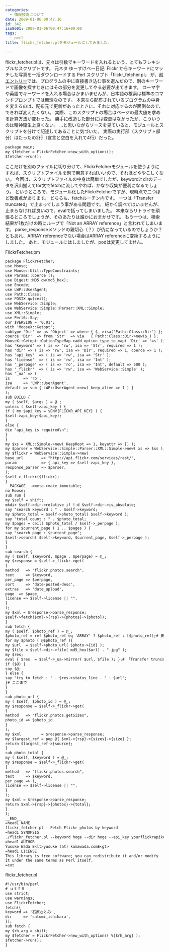 ```yaml
---
categories:
  - 情報技術について
date: 2009-01-06 00:47:16
id: 342
iso8601: 2009-01-06T00:47:16+09:00
tags:
  - perl
title: flickr_fetcher.plをモジュールにしてみました。

---
```


<p>flickr_fetcher.plは、元々は引数でキーワードを入れるという、とてもフレキシブルなスクリプトです。
元ネタ
ゆーすけべー日記: Flickr からキーワードにマッチした写真を一括ダウンロードする Perl スクリプト「flickr_fetcher.pl」
が、<a href="http://www.nqou.net/2009/01/05/223856">前エントリー</a>では、プログラムの中に直接書き込む事を選んだので、別のキーワードで画像を探すときにはその部分を変更してやる必要が出てきます。
ローマ字や英語でキーワードを入れる場合はかまいませんが、日本語の検索は標準のコマンドプロンプトでは無理なのです。
本来なら配布されているプログラムの中身を変えるのは、配布元で更新があったときに、それに対応するのが面倒なので、できれば変えたくない。
実際、このスクリプトの場合はページの最大値を求める計算方法が変わった。
勝手に改造した部分には変更はなかったが、こういうのは精神衛生上良くない。
&#133;と思いながらソースを見ていると、モジュールとスクリプトを分けて記述してあることに気づいた。
実際の実行部（スクリプト部分）はたったの2行（宣言と空白を入れて4行）だった。</p>

```default
package main;
my $fetcher = FlickrFetcher->new_with_options();
$fetcher->run();
```

<p>ここだけを別のファイルに切り分けて、FlickrFetcherモジュールを使うようにすれば、スクリプトファイルを別で用意すればいいので、それほどややこしくない。
今回は、スクリプトファイルの中身は簡単でしたが、keywordとdirのデータを沢山揃えてfor文でfetchに流してやれば、かなり収集が便利になるでしょう。
というところで、モジュール化したFlickrFetcherですが、現時点で二つほど改善点があります。
どちらも、fetchルーチン内です。
一つは「Transfer truncated」で止まってしまう事がある問題です。
細かく調べてはいませんが、止まらなければ良いので、evalで括ってしまいました。
本来ならリトライを頑張るところでしょうが、そのあたりは誰かにおまかせです。
もう一つは、検索結果が1枚だけの時にループで「Not an ARRAY reference」と言われてしまいます。
parse_responseメソッドの親切心（？）が仇になっているのでしょうか？
ともあれ、ARRAY referenceでない場合はARRAY referenceに変換するようにしました。
あと、モジュールにはしましたが、podは変更してません。</p>

<p>
FlickrFetcher.pm</p>

```default
package FlickrFetcher;
use Moose;
use Moose::Util::TypeConstraints;
use Params::Coerce ();
use Digest::MD5 qw(md5_hex);
use Encode;
use LWP::UserAgent;
use Path::Class;
use POSIX qw(ceil);
use WebService::Simple;
use WebService::Simple::Parser::XML::Simple;
use XML::Simple;
use Perl6::Say;
our $VERSION = '0.01';
with 'MooseX::Getopt';
subtype 'Dir' => as 'Object' => where { $_->isa('Path::Class::Dir') };
coerce 'Dir'  => from 'Str'  => via   { Path::Class::Dir->new($_) };
MooseX::Getopt::OptionTypeMap->add_option_type_to_map( 'Dir' => '=s' );
has 'keyword' => ( is => 'rw', isa => 'Str', required => 1 );
has 'dir' => ( is => 'rw', isa => 'Dir', required => 1, coerce => 1 );
has 'api_key'  => ( is => 'rw', isa => 'Str' );
has 'license'  => ( is => 'rw', isa => 'Int' );
has '_perpage' => ( is => 'ro', isa => 'Int', default => 500 );
has '_flickr'  => ( is => 'rw', isa => 'WebService::Simple' );
has '_ua' => (
is      => 'ro',
isa     => 'LWP::UserAgent',
default => sub { LWP::UserAgent->new( keep_alive => 1 ) }
);
sub BUILD {
my ( $self, $args ) = @_;
unless ( $self->api_key ) {
if ( my $api_key = $ENV{FLICKR_API_KEY} ) {
$self->api_key($api_key);
}
else {
die "api_key is required\n";
}
}
my $xs = XML::Simple->new( KeepRoot => 1, keyattr => [] );
my $parser = WebService::Simple::Parser::XML::Simple->new( xs => $xs );
my $flickr = WebService::Simple->new(
base_url        => "http://api.flickr.com/services/rest/",
param           => { api_key => $self->api_key },
response_parser => $parser,
);
$self->_flickr($flickr);
}
__PACKAGE__->meta->make_immutable;
no Moose;
sub run {
my $self = shift;
mkdir $self->dir->relative if !-d $self->dir->is_absolute;
say "search keyword : " . $self->keyword;
my $photo_total = $self->photo_total( $self->keyword );
say "total count : " . $photo_total;
my $pages = ceil( $photo_total / $self->_perpage );
for my $current_page ( 1 .. $pages ) {
say "search page : $current_page";
$self->search( $self->keyword, $current_page, $self->_perpage );
}
}
sub search {
my ( $self, $keyword, $page , $perpage) = @_;
my $response = $self->_flickr->get(
{
method   => "flickr.photos.search",
text     => $keyword,
per_page => $perpage,
sort     => 'date-posted-desc',
extras   => 'date_upload',
page  => $page,
license => $self->license || "",
}
);
my $xml = $response->parse_response;
$self->fetch($xml->{rsp}->{photos}->{photo});
}
sub fetch {
my ( $self, $photo_ref ) = @_;
$photo_ref = ref $photo_ref eq 'ARRAY' ? $photo_ref : [$photo_ref];# 要素が一つのとき対策
for my $photo ( @$photo_ref ){
my $url  = $self->photo_url( $photo->{id} );
my $file = $self->dir->file( md5_hex($url) . ".jpg" );
my $res;
eval { $res  = $self->_ua->mirror( $url, $file ); };# 「Transfer truncated」対策。ここから
if ($@) {
say $@;
} else {
say "try to fetch : " . $res->status_line . " : $url";
}# ここまで
}
}
sub photo_url {
my ( $self, $photo_id ) = @_;
my $response = $self->_flickr->get(
{
method   => "flickr.photos.getSizes",
photo_id => $photo_id
}
);
my $xml         = $response->parse_response;
my $largest_ref = pop @{ $xml->{rsp}->{sizes}->{size} };
return $largest_ref->{source};
}
sub photo_total {
my ( $self, $keyword ) = @_;
my $response = $self->_flickr->get(
{
method   => "flickr.photos.search",
text     => $keyword,
per_page => 1,
license => $self->license || "",
}
);
my $xml = $response->parse_response;
return $xml->{rsp}->{photos}->{total};
}
1;
__END__
=head1 NAME
flickr_fetcher.pl - Fetch Flickr photos by keyword
=head1 SYNOPSIS
./flickr_fetcher.pl --keyword hoge --dir hoge --api_key yourflickrapikey
=head1 AUTHOR
Yusuke Wada E<lt>yusuke (at) kamawada.comE<gt>
=head1 LICENSE
This library is free software; you can redistribute it and/or modify
it under the same terms as Perl itself.
=cut
```

<p>flickr_fetcher.pl</p>

```default
#!/usr/bin/perl
# ｕｔｆ８
use strict;
use warnings;
use FlickrFetcher;
fetch({
keyword => '石原さとみ',
dir     => 'satomi_ishihara',
});
sub fetch {
my $rh_arg = shift;
my $fetcher = FlickrFetcher->new_with_options( %{$rh_arg} );
$fetcher->run();
}
```
    	
